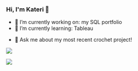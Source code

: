 ### Hi, I'm Kateri 👋


- 📝 I’m currently working on: my SQL portfolio
- 🌱 I’m currently learning: Tableau
<!-- 💼 BS in CS, Minor in Linguistics, and Certificate in Data Science -->
- 💬 Ask me about my most recent crochet project!

[![](https://img.shields.io/badge/linkedin-0073B1?style=flat-square)](https://www.linkedin.com/in/kbarano/)
<!-- [![](https://img.shields.io/badge/-resume-332B40?style=flat-square)](http://) -->
[![](https://img.shields.io/badge/badges-2D4E00?style=flat-square)](https://www.credly.com/users/kateri-arano)

<!--
**katericodes/katericodes** is a ✨ _special_ ✨ repository because its `README.md` (this file) appears on your GitHub profile.

Here are some ideas to get you started:

- 🔭 I’m currently working on ...
- 🌱 I’m currently learning ...
- 👯 I’m looking to collaborate on ...
- 🤔 I’m looking for help with ...
- 💬 Ask me about ...
- 📫 How to reach me: ...
- 😄 Pronouns: ...
- ⚡ Fun fact: ...
-->
